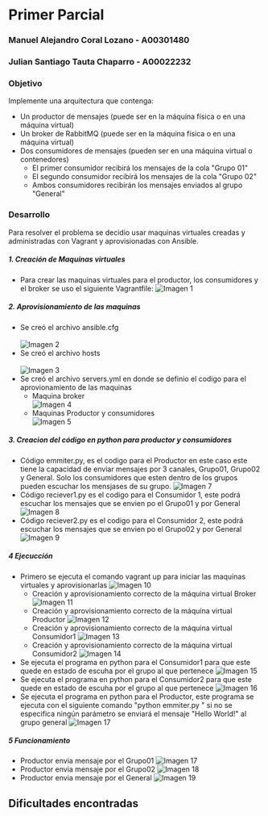 # Primer Parcial #

### Manuel Alejandro Coral Lozano - A00301480
### Julian Santiago Tauta Chaparro - A00022232

### Objetivo

Implemente una arquitectura que contenga:
 
 * Un productor de mensajes (puede ser en la máquina física o en una máquina virtual)
 * Un broker de RabbitMQ (puede ser en la máquina física o en una máquina virtual)
 * Dos consumidores de mensajes (pueden ser en una máquina virtual o contenedores)
    * El primer consumidor recibirá los mensajes de la cola "Grupo 01"
    * El segundo consumidor recibirá los mensajes de la cola "Grupo 02"
    * Ambos consumidores recibirán los mensajes enviados al grupo "General"

### Desarrollo

Para resolver el problema se decidio usar maquinas virtuales creadas y administradas con Vagrant y aprovisionadas con Ansible.

##### 1. Creación de Maquinas virtuales
 + Para crear las maquinas virtuales para el productor, los consumidores y el broker se uso el siguiente Vagrantfile:
![Imagen 1](/images/Vagrantfile.PNG)

##### 2. Aprovisionamiento de las maquinas
 + Se creó el archivo ansible.cfg<br/>							
 ![Imagen 2](/images/ansiblecfg.PNG)
 + Se creó el archivo hosts<br/>								
 ![Imagen 3](/images/hosts.PNG)
 + Se creó el archivo servers.yml en donde se definio el codigo para el aprovionamiento de las maquinas
	+ Maquina broker<br/>
        ![Imagen 4](/images/ansibleBroker.png)
	+ Maquinas Productor y consumidores<br/>
        ![Imagen 5](/images/ansibleProductorConsumidor.png)

##### 3. Creacion del código en python para productor y consumidores
 + Código emmiter.py, es el codigo para el Productor en este caso este tiene la capacidad de enviar mensajes por 3 canales, Grupo01, Grupo02 y General. Solo los consumidores que esten dentro de los grupos pueden escuchar los mensjases de su grupo.
![Imagen 7](/images/emmiter.PNG)
 + Código reciever1.py es el codigo para el Consumidor 1, este podrá escuchar los mensajes que se envien po el Grupo01 y por General
![Imagen 8](/images/reciever1.PNG)
 + Código reciever2.py es el codigo para el Consumidor 2, este podrá escuchar los mensajes que se envien po el Grupo02 y por General
![Imagen 9](/images/reciever2.PNG)

##### 4 Ejecucción
 + Primero se ejecuta el comando vagrant up para iniciar las maquinas virtuales y aprovisionarlas
![Imagen 10](URL)
	+ Creación y aprovisionamiento correcto de la máquina virtual Broker
![Imagen 11](URL)
	+ Creación y aprovisionamiento correcto de la máquina virtual Productor
![Imagen 12](URL)
	+ Creación y aprovisionamiento correcto de la máquina virtual Consumidor1
![Imagen 13](URL)
	+ Creación y aprovisionamiento correcto de la máquina virtual Consumidor2
![Imagen 14](URL)
 + Se ejecuta el programa en python para el Consumidor1 para que este quede en estado de escuha por el grupo al que pertenece
![Imagen 15](URL)
 + Se ejecuta el programa en python para el Consumidor2 para que este quede en estado de escuha por el grupo al que pertenece
![Imagen 16](URL)
 + Se ejecuta el programa en python para el Productor, este programa se ejecuta con el siguiente comando "python emmiter.py <Grupo donde se desea enviar el mensaje> <mensaje>" si no se especifica ningún parámetro se enviará el mensaje "Hello World!" al grupo general
![Imagen 17](URL)

##### 5 Funcionamiento
 + Productor envia mensaje por el Grupo01
![Imagen 17](URL)
 + Productor envia mensaje por el Grupo02
![Imagen 18](URL)
 + Productor envia mensaje por el General
![Imagen 19](URL)

## Dificultades encontradas
